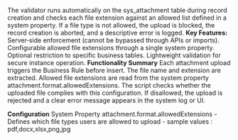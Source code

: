 The validator runs automatically on the sys_attachment table during record creation and checks each file extension against an allowed list defined in a system property.
If a file type is not allowed, the upload is blocked, the record creation is aborted, and a descriptive error is logged.
**Key Features:**
Server‑side enforcement (cannot be bypassed through APIs or imports).
Configurable allowed file extensions through a single system property.
Optional restriction to specific business tables.
Lightweight validation for secure instance operation.
**Functionality Summary**
Each attachment upload triggers the Business Rule before insert.
The file name and extension are extracted.
Allowed file extensions are read from the system property attachment.format.allowedExtensions.
The script checks whether the uploaded file complies with this configuration.
If disallowed, the upload is rejected and a clear error message appears in the system log or UI.

**Configuration**
System Property
attachment.format.allowedExtensions -	Defines which file types users are allowed to upload - sample values : pdf,docx,xlsx,png,jpg
